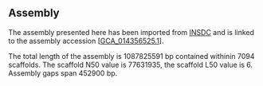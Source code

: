 **Assembly**
--------

The assembly presented here has been imported from [INSDC](http://www.insdc.org) and is linked to the assembly accession [[GCA\_014356525.1](http://www.ebi.ac.uk/ena/data/view/GCA_014356525.1)].

The total length of the assembly is 1087825591 bp contained withinin 7094 scaffolds.
The scaffold N50 value is 77631935, the scaffold L50 value is 6.
Assembly gaps span 452900 bp.
